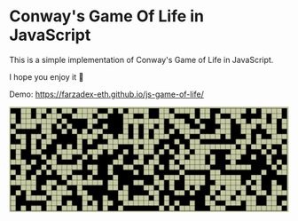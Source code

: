 # Conway's Game Of Life in JavaScript

This is a simple implementation of Conway's Game of Life in JavaScript. 

I hope you enjoy it 🙂

Demo: https://farzadex-eth.github.io/js-game-of-life/

![sample](./sample.gif)